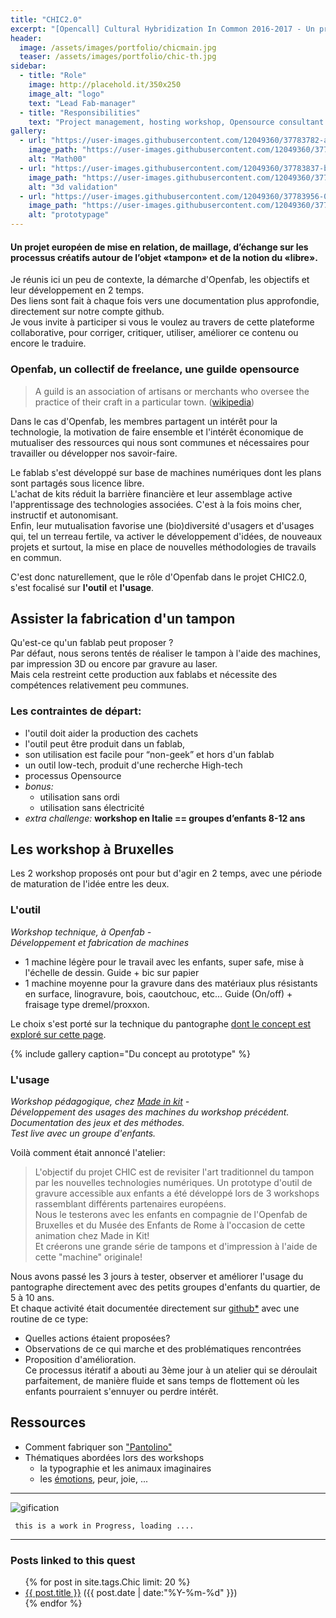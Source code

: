 ```yaml
---
title: "CHIC2.0"
excerpt: "[Opencall] Cultural Hybridization In Common 2016-2017 - Un projet européen de mise en relation, de maillage, d’échange sur les processus créatifs autour de l’objet «tampon» et de la notion du «libre»."
header:
  image: /assets/images/portfolio/chicmain.jpg
  teaser: /assets/images/portfolio/chic-th.jpg
sidebar:
  - title: "Role"
    image: http://placehold.it/350x250
    image_alt: "logo"
    text: "Lead Fab-manager"
  - title: "Responsibilities"
    text: "Project management, hosting workshop, Opensource consultant and technical development"
gallery:
  - url: "https://user-images.githubusercontent.com/12049360/37783782-a066c11a-2df6-11e8-8bb3-bcdbaa9f4fb5.png"
    image_path: "https://user-images.githubusercontent.com/12049360/37783782-a066c11a-2df6-11e8-8bb3-bcdbaa9f4fb5.png"
    alt: "Math00"
  - url: "https://user-images.githubusercontent.com/12049360/37783837-b7915bc0-2df6-11e8-8c6d-b4bbf904049e.png"
    image_path: "https://user-images.githubusercontent.com/12049360/37783837-b7915bc0-2df6-11e8-8c6d-b4bbf904049e.png"
    alt: "3d validation"
  - url: "https://user-images.githubusercontent.com/12049360/37783956-08caf6cc-2df7-11e8-886b-fe5afe96cc57.png"
    image_path: "https://user-images.githubusercontent.com/12049360/37783956-08caf6cc-2df7-11e8-886b-fe5afe96cc57.png"
    alt: "prototypage"
---
```


#### Un projet européen de mise en relation, de maillage, d’échange sur les processus créatifs autour de l’objet «tampon» et de la notion du «libre».

Je réunis ici un peu de contexte, la démarche d'Openfab, les objectifs et leur développement en 2 temps.  
Des liens sont fait à chaque fois vers une documentation plus approfondie, directement sur notre compte github.  
Je vous invite à participer si vous le voulez au travers de cette plateforme collaborative, pour corriger, critiquer, utiliser, améliorer ce contenu ou encore le traduire.

### Openfab, un collectif de freelance, une guilde opensource

> A guild is an association of artisans or merchants who oversee the practice of their craft in a particular town. ([wikipedia](https://en.wikipedia.org/wiki/Guild))

Dans le cas d'Openfab, les membres partagent un intérêt pour la technologie, la motivation de faire ensemble et l'intérêt économique de mutualiser des ressources qui nous sont communes et nécessaires pour travailler ou développer nos savoir-faire.  

Le fablab s'est développé sur base de machines numériques dont les plans sont partagés sous licence libre.  
L'achat de kits réduit la barrière financière et leur assemblage active l'apprentissage des technologies associées. C'est à la fois moins cher, instructif et autonomisant.  
Enfin, leur mutualisation favorise une (bio)diversité d'usagers et d'usages qui, tel un terreau fertile, va activer le développement d'idées, de nouveaux projets et surtout, la mise en place de nouvelles méthodologies de travails en commun.

C'est donc naturellement, que le rôle d'Openfab dans le projet CHIC2.0, s'est focalisé sur **l'outil** et **l'usage**.

## Assister la fabrication d'un tampon
Qu'est-ce qu'un fablab peut proposer ?  
Par défaut, nous serons tentés de réaliser le tampon à l'aide des machines, par impression 3D ou encore par gravure au laser.  
Mais cela restreint cette production aux fablabs et nécessite des compétences relativement peu communes.

### Les contraintes de départ:
- l'outil doit aider la production des cachets
- l'outil peut être produit dans un fablab,
- son utilisation est facile pour “non-geek” et hors d'un fablab
- un outil low-tech, produit d'une recherche High-tech
- processus Opensource
- *bonus:*
   - utilisation sans ordi
   - utilisation sans électricité
- *extra challenge:*
**workshop en Italie == groupes d’enfants 8-12 ans**

## Les workshop à Bruxelles
Les 2 workshop proposés ont pour but d'agir en 2 temps, avec une période de maturation de l'idée entre les deux.
### L'outil

*Workshop technique, à Openfab -   
Développement et fabrication de machines*
- 1 machine légère pour le travail avec les enfants, super safe, mise à l'échelle de dessin. Guide + bic sur papier
- 1 machine moyenne pour la gravure dans des matériaux plus résistants en surface, linogravure, bois, caoutchouc, etc... Guide (On/off) + fraisage type dremel/proxxon.

Le choix s'est porté sur la technique du pantographe [dont le concept est exploré sur cette page](https://github.com/openfab-lab/chic2.0/blob/master/03BXL/2017-04-30-bxl1.md).

{% include gallery caption="Du concept au prototype" %}

### L'usage

*Workshop pédagogique, chez [Made in kit](http://www.madeinkit.be/) -  
Développement des usages des machines du workshop précédent.  
Documentation des jeux et des méthodes.  
Test live avec un groupe d'enfants.*


Voilà comment était annoncé l'atelier:
> L'objectif du projet CHIC est de revisiter l'art traditionnel du tampon par les nouvelles technologies numériques. Un prototype d'outil de gravure accessible aux enfants a été développé lors de 3 workshops rassemblant différents partenaires européens.  
Nous le testerons avec les enfants en compagnie de l'Openfab de Bruxelles et du Musée des Enfants de Rome à l'occasion de cette animation chez Made in Kit!  
Et créerons une grande série de tampons et d'impression à l'aide de cette "machine" originale!

Nous avons passé les 3 jours à tester, observer et améliorer l'usage du pantographe directement avec des petits groupes d'enfants du quartier, de 5 à 10 ans.  
Et chaque activité était documentée directement sur [github*](https://github.com/openfab-lab/chic2.0/blob/master/Workshop4-BXL2.md) avec une routine de ce type:
- Quelles actions étaient proposées?
- Observations de ce qui marche et des problématiques rencontrées
- Proposition d'amélioration.  
Ce processus itératif a abouti au 3ème jour à un atelier qui se déroulait parfaitement, de manière fluide et sans temps de flottement où les enfants pourraient s'ennuyer ou perdre intérêt.


## Ressources
- Comment fabriquer son ["Pantolino"](https://github.com/openfab-lab/chic2.0/blob/master/03BXL/pantolino-tuto.md)
- Thématiques abordées lors des workshops
  - la typographie et les animaux imaginaires
  - les [émotions](https://github.com/openfab-lab/chic2.0/blob/master/04Roma/17-07-10.md), peur, joie, ...


---

![gification](https://i.pinimg.com/originals/2c/c3/5d/2cc35d828f31b0746fa7d4cdf86ed5fe.gif)

     this is a work in Progress, loading ....

---
### Posts linked to this quest
<ul class="posts">
{% for post in site.tags.Chic limit: 20 %}  <!-- change the name after site.tags.***** to select the tag -->
  <div class="post_info">
    <li>
         <a href="{{ post.url }}">{{ post.title }}</a>
         <span>({{ post.date | date:"%Y-%m-%d" }})</span>
    </li>
    </div>
  {% endfor %}
</ul>
